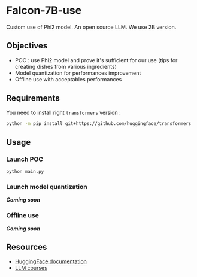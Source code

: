 # Falcon-7B-use

Custom use of Phi2 model.
An open source LLM.
We use 2B version.

## Objectives

- POC : use Phi2 model and prove it's sufficient for our use (tips for creating dishes from various ingredients)
- Model quantization for performances improvement
- Offline use with acceptables performances

## Requirements

You need to install right `transformers` version :

```bash
python -m pip install git+https://github.com/huggingface/transformers
```

## Usage

### Launch POC

```bash
python main.py
```

### Launch model quantization

**_Coming soon_**

### Offline use

**_Coming soon_**

## Resources

- [HuggingFace documentation](https://huggingface.co/microsoft/phi-2)
- [LLM courses](https://github.com/mlabonne/llm-course)

